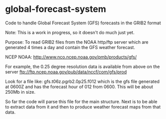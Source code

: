 # global-forecast-system
Code to handle Global Forecast System (GFS) forecasts in the GRIB2 format

Note: This is a work in progress, so it doesn't do much just yet.

Purpose: To read GRIB2 files from the NOAA http/ftp server which are generated 4 times a day and contain the GFS weather forecast.

NCEP NOAA: http://www.nco.ncep.noaa.gov/pmb/products/gfs/

For example, the 0.25 degree resolution data is available from above on the server ftp://ftp.ncep.noaa.gov/pub/data/nccf/com/gfs/prod

Look for a file like: gfs.t06z.pgrb2.0p25.f012 which is the gfs file generated at 0600Z and has the forecast hour of 012 from 0600. This will be about 250Mb in size.

So far the code will parse this file for the main structure. Next is to be able to extract data from it and then to produce weather forecast maps from that data.
